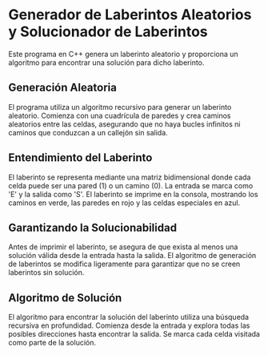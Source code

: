 # Generador de Laberintos Aleatorios y Solucionador de Laberintos
Este programa en C++ genera un laberinto aleatorio y proporciona un algoritmo para encontrar una solución para dicho laberinto.

## Generación Aleatoria
El programa utiliza un algoritmo recursivo para generar un laberinto aleatorio. Comienza con una cuadrícula de paredes y crea caminos aleatorios entre las celdas, asegurando que no haya bucles infinitos ni caminos que conduzcan a un callejón sin salida.

## Entendimiento del Laberinto
El laberinto se representa mediante una matriz bidimensional donde cada celda puede ser una pared (1) o un camino (0). La entrada se marca como 'E' y la salida como 'S'. El laberinto se imprime en la consola, mostrando los caminos en verde, las paredes en rojo y las celdas especiales en azul.

## Garantizando la Solucionabilidad
Antes de imprimir el laberinto, se asegura de que exista al menos una solución válida desde la entrada hasta la salida. El algoritmo de generación de laberintos se modifica ligeramente para garantizar que no se creen laberintos sin solución.

## Algoritmo de Solución
El algoritmo para encontrar la solución del laberinto utiliza una búsqueda recursiva en profundidad. Comienza desde la entrada y explora todas las posibles direcciones hasta encontrar la salida. Se marca cada celda visitada como parte de la solución.
